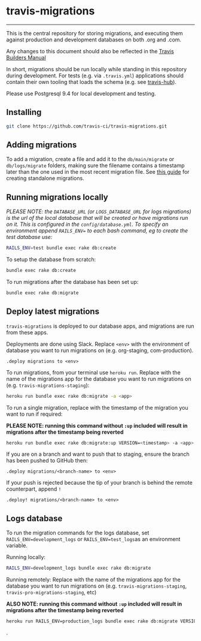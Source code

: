 travis-migrations
=================
_________________

This is the central repository for storing migrations, and executing them against production and development databases on both .org and .com.

Any changes to this document should also be reflected in the [Travis Builders Manual](https://builders.travis-ci.com/engineering/database/migration-processes)

In short, migrations should be run locally while standing in this repository during development. For tests (e.g. via `.travis.yml`) applications should contain their own tooling that loads the schema (e.g. see [travis-hub](https://github.com/travis-ci/travis-hub/blob/master/Rakefile#L12)).

Please use Postgresql 9.4 for local development and testing.

Installing
----------

``` bash
git clone https://github.com/travis-ci/travis-migrations.git
```

Adding migrations
-------------------

To add a migration, create a file and add it to the `db/main/migrate` or `db/logs/migrate` folders, making sure the filename contains a timestamp later than the one used in the most recent migration file. See [this guide](http://edgeguides.rubyonrails.org/active_record_migrations.html#creating-a-standalone-migration) for creating standalone migrations.

Running migrations locally
--------------------------

<em>PLEASE NOTE: the `DATABASE_URL` (or `LOGS_DATABASE_URL` for logs migrations) is the url of the local database that will be created or have migrations run on it. This is configured in the `config/database.yml`. To specify an environment append `RAILS_ENV=` to each bash command, eg to create the test database use:</em>

```bash
RAILS_ENV=test bundle exec rake db:create
```

To setup the database from scratch:

``` bash
bundle exec rake db:create
```

To run migrations after the database has been set up:

``` bash
bundle exec rake db:migrate
```

Deploy latest migrations
------------------------

`travis-migrations` is deployed to our database apps, and migrations are run from these apps.

Deployments are done using Slack.
Replace `<env>` with the environment of database you want to run migrations on (e.g. org-staging, com-production).

```
.deploy migrations to <env>
```

To run migrations, from your terminal use `heroku run`.
Replace <app> with the name of the migrations app for the database you want to run migrations on (e.g. `travis-migrations-staging`):

``` bash
heroku run bundle exec rake db:migrate -a <app>
```

To run a single migration, replace <timestamp> with the timestamp of the migration you want to run if required:

**PLEASE NOTE: running this command without `:up` included will result in migrations after the timestamp being reverted**

``` bash
heroku run bundle exec rake db:migrate:up VERSION=<timestamp> -a <app>
```

If you are on a branch and want to push that to staging, ensure the branch has been pushed to GitHub then:
```
.deploy migrations/<branch-name> to <env>
```

If your push is rejected because the tip of your branch is behind the remote counterpart, append `!`

```
.deploy! migrations/<branch-name> to <env>
```

Logs database
-------------

To run the migration commands for the logs database, set `RAILS_ENV=development_logs` or `RAILS_ENV=test_logs`as an environment variable.

Running locally:

``` bash
RAILS_ENV=development_logs bundle exec rake db:migrate
```

Running remotely:
Replace <app> with the name of the migrations app for the database you want to run migrations on (e.g. `travis-migrations-staging`, `travis-pro-migrations-staging`, etc)

**ALSO NOTE: running this command without `:up` included will result in migrations after the timestamp being reverted**

``` bash
heroku run RAILS_ENV=production_logs bundle exec rake db:migrate VERSION=<timestamp> -a <app>
```
.
